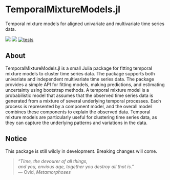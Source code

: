 # TemporalMixtureModels.jl
Temporal mixture models for aligned univariate and multivariate time series data. 

[![](https://img.shields.io/badge/docs-stable-blue.svg)](https://Computational-Biology-TUe.github.io/TemporalMixtureModels.jl/stable)
[![](https://img.shields.io/badge/docs-dev-blue.svg)](https://Computational-Biology-TUe.github.io/TemporalMixtureModels.jl/dev)
 [![tests](https://github.com/Computational-Biology-TUe/TemporalMixtureModels.jl/actions/workflows/tests.yml/badge.svg)](https://github.com/Computational-Biology-TUe/TemporalMixtureModels.jl/actions/workflows/tests.yml)

## About
TemporalMixtureModels.jl is a small Julia package for fitting temporal mixture models to cluster time series data. The package supports both univariate and independent multivariate time series data. The package provides a simple API for fitting models, making predictions, and estimating uncertainty using bootstrap methods. A temporal mixture model is a probabilistic model that assumes that the observed time series data is generated from a mixture of several underlying temporal processes. Each process is represented by a component model, and the overall model combines these components to explain the observed data. Temporal mixture models are particularly useful for clustering time series data, as they can capture the underlying patterns and variations in the data.

## Notice
This package is still wildly in development. Breaking changes will come.

> *“Time, the devourer of all things,  
> and you, envious age, together you destroy all that is.”*  
> — Ovid, *Metamorphoses*

